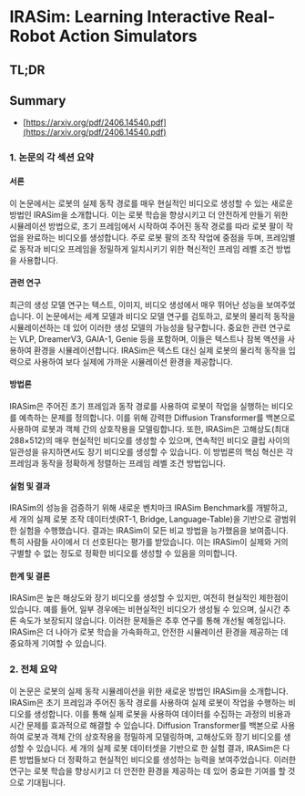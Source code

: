 # IRASim: Learning Interactive Real-Robot Action Simulators
## TL;DR
## Summary
- [https://arxiv.org/pdf/2406.14540.pdf](https://arxiv.org/pdf/2406.14540.pdf)

### 1. 논문의 각 섹션 요약

#### 서론

이 논문에서는 로봇의 실제 동작 경로를 매우 현실적인 비디오로 생성할 수 있는 새로운 방법인 IRASim을 소개합니다. 이는 로봇 학습을 향상시키고 더 안전하게 만들기 위한 시뮬레이션 방법으로, 초기 프레임에서 시작하여 주어진 동작 경로를 따라 로봇 팔이 작업을 완료하는 비디오를 생성합니다. 주로 로봇 팔의 조작 작업에 중점을 두며, 프레임별로 동작과 비디오 프레임을 정밀하게 일치시키기 위한 혁신적인 프레임 레벨 조건 방법을 사용합니다.

#### 관련 연구

최근의 생성 모델 연구는 텍스트, 이미지, 비디오 생성에서 매우 뛰어난 성능을 보여주었습니다. 이 논문에서는 세계 모델과 비디오 모델 연구를 검토하고, 로봇의 물리적 동작을 시뮬레이션하는 데 있어 이러한 생성 모델의 가능성을 탐구합니다. 중요한 관련 연구로는 VLP, DreamerV3, GAIA-1, Genie 등을 포함하며, 이들은 텍스트나 잠복 액션을 사용하여 환경을 시뮬레이션합니다. IRASim은 텍스트 대신 실제 로봇의 물리적 동작을 입력으로 사용하여 보다 실제에 가까운 시뮬레이션 환경을 제공합니다.

#### 방법론

IRASim은 주어진 초기 프레임과 동작 경로를 사용하여 로봇이 작업을 실행하는 비디오를 예측하는 문제를 정의합니다. 이를 위해 강력한 Diffusion Transformer를 백본으로 사용하여 로봇과 객체 간의 상호작용을 모델링합니다. 또한, IRASim은 고해상도(최대 288×512)의 매우 현실적인 비디오를 생성할 수 있으며, 연속적인 비디오 클립 사이의 일관성을 유지하면서도 장기 비디오를 생성할 수 있습니다. 이 방법론의 핵심 혁신은 각 프레임과 동작을 정확하게 정렬하는 프레임 레벨 조건 방법입니다.

#### 실험 및 결과

IRASim의 성능을 검증하기 위해 새로운 벤치마크 IRASim Benchmark를 개발하고, 세 개의 실제 로봇 조작 데이터셋(RT-1, Bridge, Language-Table)을 기반으로 광범위한 실험을 수행했습니다. 결과는 IRASim이 모든 비교 방법을 능가했음을 보여줍니다. 특히 사람들 사이에서 더 선호된다는 평가를 받았습니다. 이는 IRASim이 실제와 거의 구별할 수 없는 정도로 정확한 비디오를 생성할 수 있음을 의미합니다.

#### 한계 및 결론

IRASim은 높은 해상도와 장기 비디오를 생성할 수 있지만, 여전히 현실적인 제한점이 있습니다. 예를 들어, 일부 경우에는 비현실적인 비디오가 생성될 수 있으며, 실시간 추론 속도가 보장되지 않습니다. 이러한 문제들은 추후 연구를 통해 개선될 예정입니다. IRASim은 더 나아가 로봇 학습을 가속화하고, 안전한 시뮬레이션 환경을 제공하는 데 중요하게 기여할 수 있습니다.

### 2. 전체 요약

이 논문은 로봇의 실제 동작 시뮬레이션을 위한 새로운 방법인 IRASim을 소개합니다. IRASim은 초기 프레임과 주어진 동작 경로를 사용하여 실제 로봇이 작업을 수행하는 비디오를 생성합니다. 이를 통해 실제 로봇을 사용하여 데이터를 수집하는 과정의 비용과 시간 문제를 효과적으로 해결할 수 있습니다. Diffusion Transformer를 백본으로 사용하여 로봇과 객체 간의 상호작용을 정밀하게 모델링하며, 고해상도와 장기 비디오를 생성할 수 있습니다. 세 개의 실제 로봇 데이터셋을 기반으로 한 실험 결과, IRASim은 다른 방법들보다 더 정확하고 현실적인 비디오를 생성하는 능력을 보여주었습니다. 이러한 연구는 로봇 학습을 향상시키고 더 안전한 환경을 제공하는 데 있어 중요한 기여를 할 것으로 기대됩니다.
